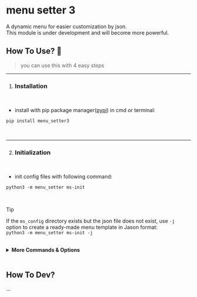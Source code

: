 # menu setter 3
A dynamic menu for easier customization by json.
<br>
This module is under development and will become more powerful.

## How To Use? 🍡
> you can use this with 4 easy steps

_____________________
1. ### Installation

<br>

- install with pip package manager([pypi](https://pypi.org/project/menu-setter3/)) in cmd or terminal:
```
pip install menu_setter3 
```

<br>

_____________________
2. ### Initialization

<br>

- init config files with following command:
```
python3 -m menu_setter ms-init
```

<br>

> [!TIP]
>  If the `ms_config` directory exists but the json file does not exist, use `-j` option to create a ready-made menu template in Jason format:
> <br>
> ```python3 -m menu_setter ms-init -j```

<br>

<details>
<summary><b>More Commands & Options</b></summary>

<br>

- ### Commands
| Commands | Usage |
| :--- | ---: |
| ms-init | initialize the ms_config directory <br>for configuration menu |
| ms-show | xxxxxxxx |     
| ms-call | xxxxxxxx |

- ### Optionals
| Options      | Usage |
| :---         | ---:  |
| -n --name    | default menu header name is "Main Menu". you can use '-n' or '--name' for change header name.|
| -j --json    | If the `ms_config` directory exists but the json file does not exist, use `-j` option to create a ready-made menu template in Jason format |
| -v --verbose | Show with More details |




</details>
<br>

## How To Dev?
...
